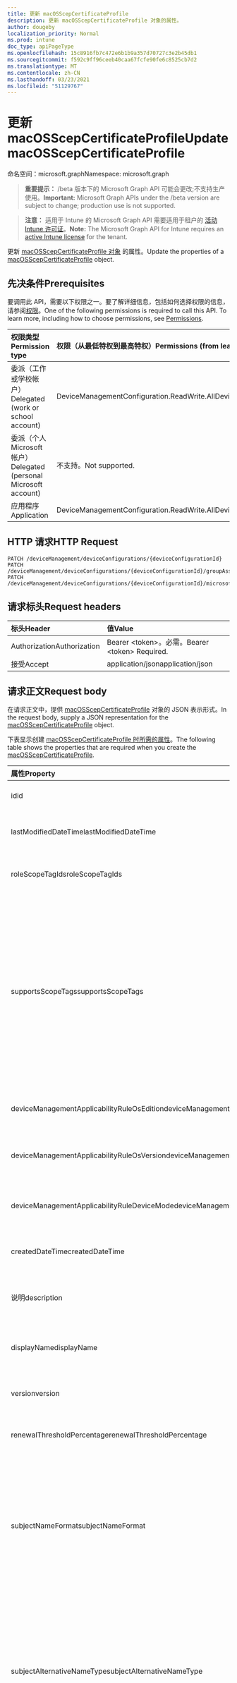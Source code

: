 ```yaml
---
title: 更新 macOSScepCertificateProfile
description: 更新 macOSScepCertificateProfile 对象的属性。
author: dougeby
localization_priority: Normal
ms.prod: intune
doc_type: apiPageType
ms.openlocfilehash: 15c8916fb7c472e6b1b9a357d70727c3e2b45db1
ms.sourcegitcommit: f592c9ff96ceeb40caa67fcfe90fe6c8525cb7d2
ms.translationtype: MT
ms.contentlocale: zh-CN
ms.lasthandoff: 03/23/2021
ms.locfileid: "51129767"
---
```

# <a name="update-macosscepcertificateprofile"></a><span data-ttu-id="cb45c-103">更新 macOSScepCertificateProfile</span><span class="sxs-lookup"><span data-stu-id="cb45c-103">Update macOSScepCertificateProfile</span></span>

<span data-ttu-id="cb45c-104">命名空间：microsoft.graph</span><span class="sxs-lookup"><span data-stu-id="cb45c-104">Namespace: microsoft.graph</span></span>

> <span data-ttu-id="cb45c-105">**重要提示：** /beta 版本下的 Microsoft Graph API 可能会更改;不支持生产使用。</span><span class="sxs-lookup"><span data-stu-id="cb45c-105">**Important:** Microsoft Graph APIs under the /beta version are subject to change; production use is not supported.</span></span>

> <span data-ttu-id="cb45c-106">**注意：** 适用于 Intune 的 Microsoft Graph API 需要适用于租户的 [活动 Intune 许可证](https://go.microsoft.com/fwlink/?linkid=839381)。</span><span class="sxs-lookup"><span data-stu-id="cb45c-106">**Note:** The Microsoft Graph API for Intune requires an [active Intune license](https://go.microsoft.com/fwlink/?linkid=839381) for the tenant.</span></span>

<span data-ttu-id="cb45c-107">更新 [macOSScepCertificateProfile 对象](../resources/intune-deviceconfig-macosscepcertificateprofile.md) 的属性。</span><span class="sxs-lookup"><span data-stu-id="cb45c-107">Update the properties of a [macOSScepCertificateProfile](../resources/intune-deviceconfig-macosscepcertificateprofile.md) object.</span></span>

## <a name="prerequisites"></a><span data-ttu-id="cb45c-108">先决条件</span><span class="sxs-lookup"><span data-stu-id="cb45c-108">Prerequisites</span></span>
<span data-ttu-id="cb45c-p101">要调用此 API，需要以下权限之一。要了解详细信息，包括如何选择权限的信息，请参阅[权限](/graph/permissions-reference)。</span><span class="sxs-lookup"><span data-stu-id="cb45c-p101">One of the following permissions is required to call this API. To learn more, including how to choose permissions, see [Permissions](/graph/permissions-reference).</span></span>

|<span data-ttu-id="cb45c-111">权限类型</span><span class="sxs-lookup"><span data-stu-id="cb45c-111">Permission type</span></span>|<span data-ttu-id="cb45c-112">权限（从最低特权到最高特权）</span><span class="sxs-lookup"><span data-stu-id="cb45c-112">Permissions (from least to most privileged)</span></span>|
|:---|:---|
|<span data-ttu-id="cb45c-113">委派（工作或学校帐户）</span><span class="sxs-lookup"><span data-stu-id="cb45c-113">Delegated (work or school account)</span></span>|<span data-ttu-id="cb45c-114">DeviceManagementConfiguration.ReadWrite.All</span><span class="sxs-lookup"><span data-stu-id="cb45c-114">DeviceManagementConfiguration.ReadWrite.All</span></span>|
|<span data-ttu-id="cb45c-115">委派（个人 Microsoft 帐户）</span><span class="sxs-lookup"><span data-stu-id="cb45c-115">Delegated (personal Microsoft account)</span></span>|<span data-ttu-id="cb45c-116">不支持。</span><span class="sxs-lookup"><span data-stu-id="cb45c-116">Not supported.</span></span>|
|<span data-ttu-id="cb45c-117">应用程序</span><span class="sxs-lookup"><span data-stu-id="cb45c-117">Application</span></span>|<span data-ttu-id="cb45c-118">DeviceManagementConfiguration.ReadWrite.All</span><span class="sxs-lookup"><span data-stu-id="cb45c-118">DeviceManagementConfiguration.ReadWrite.All</span></span>|

## <a name="http-request"></a><span data-ttu-id="cb45c-119">HTTP 请求</span><span class="sxs-lookup"><span data-stu-id="cb45c-119">HTTP Request</span></span>
<!-- {
  "blockType": "ignored"
}
-->
``` http
PATCH /deviceManagement/deviceConfigurations/{deviceConfigurationId}
PATCH /deviceManagement/deviceConfigurations/{deviceConfigurationId}/groupAssignments/{deviceConfigurationGroupAssignmentId}/deviceConfiguration
PATCH /deviceManagement/deviceConfigurations/{deviceConfigurationId}/microsoft.graph.windowsDomainJoinConfiguration/networkAccessConfigurations/{deviceConfigurationId}
```

## <a name="request-headers"></a><span data-ttu-id="cb45c-120">请求标头</span><span class="sxs-lookup"><span data-stu-id="cb45c-120">Request headers</span></span>
|<span data-ttu-id="cb45c-121">标头</span><span class="sxs-lookup"><span data-stu-id="cb45c-121">Header</span></span>|<span data-ttu-id="cb45c-122">值</span><span class="sxs-lookup"><span data-stu-id="cb45c-122">Value</span></span>|
|:---|:---|
|<span data-ttu-id="cb45c-123">Authorization</span><span class="sxs-lookup"><span data-stu-id="cb45c-123">Authorization</span></span>|<span data-ttu-id="cb45c-124">Bearer &lt;token&gt;。必需。</span><span class="sxs-lookup"><span data-stu-id="cb45c-124">Bearer &lt;token&gt; Required.</span></span>|
|<span data-ttu-id="cb45c-125">接受</span><span class="sxs-lookup"><span data-stu-id="cb45c-125">Accept</span></span>|<span data-ttu-id="cb45c-126">application/json</span><span class="sxs-lookup"><span data-stu-id="cb45c-126">application/json</span></span>|

## <a name="request-body"></a><span data-ttu-id="cb45c-127">请求正文</span><span class="sxs-lookup"><span data-stu-id="cb45c-127">Request body</span></span>
<span data-ttu-id="cb45c-128">在请求正文中，提供 [macOSScepCertificateProfile](../resources/intune-deviceconfig-macosscepcertificateprofile.md) 对象的 JSON 表示形式。</span><span class="sxs-lookup"><span data-stu-id="cb45c-128">In the request body, supply a JSON representation for the [macOSScepCertificateProfile](../resources/intune-deviceconfig-macosscepcertificateprofile.md) object.</span></span>

<span data-ttu-id="cb45c-129">下表显示创建 [macOSScepCertificateProfile 时所需的属性](../resources/intune-deviceconfig-macosscepcertificateprofile.md)。</span><span class="sxs-lookup"><span data-stu-id="cb45c-129">The following table shows the properties that are required when you create the [macOSScepCertificateProfile](../resources/intune-deviceconfig-macosscepcertificateprofile.md).</span></span>

|<span data-ttu-id="cb45c-130">属性</span><span class="sxs-lookup"><span data-stu-id="cb45c-130">Property</span></span>|<span data-ttu-id="cb45c-131">类型</span><span class="sxs-lookup"><span data-stu-id="cb45c-131">Type</span></span>|<span data-ttu-id="cb45c-132">说明</span><span class="sxs-lookup"><span data-stu-id="cb45c-132">Description</span></span>|
|:---|:---|:---|
|<span data-ttu-id="cb45c-133">id</span><span class="sxs-lookup"><span data-stu-id="cb45c-133">id</span></span>|<span data-ttu-id="cb45c-134">String</span><span class="sxs-lookup"><span data-stu-id="cb45c-134">String</span></span>|<span data-ttu-id="cb45c-135">实体的键。</span><span class="sxs-lookup"><span data-stu-id="cb45c-135">Key of the entity.</span></span> <span data-ttu-id="cb45c-136">继承自 [deviceConfiguration](../resources/intune-shared-deviceconfiguration.md)</span><span class="sxs-lookup"><span data-stu-id="cb45c-136">Inherited from [deviceConfiguration](../resources/intune-shared-deviceconfiguration.md)</span></span>|
|<span data-ttu-id="cb45c-137">lastModifiedDateTime</span><span class="sxs-lookup"><span data-stu-id="cb45c-137">lastModifiedDateTime</span></span>|<span data-ttu-id="cb45c-138">DateTimeOffset</span><span class="sxs-lookup"><span data-stu-id="cb45c-138">DateTimeOffset</span></span>|<span data-ttu-id="cb45c-139">上次修改对象的日期/时间。</span><span class="sxs-lookup"><span data-stu-id="cb45c-139">DateTime the object was last modified.</span></span> <span data-ttu-id="cb45c-140">继承自 [deviceConfiguration](../resources/intune-shared-deviceconfiguration.md)</span><span class="sxs-lookup"><span data-stu-id="cb45c-140">Inherited from [deviceConfiguration](../resources/intune-shared-deviceconfiguration.md)</span></span>|
|<span data-ttu-id="cb45c-141">roleScopeTagIds</span><span class="sxs-lookup"><span data-stu-id="cb45c-141">roleScopeTagIds</span></span>|<span data-ttu-id="cb45c-142">String collection</span><span class="sxs-lookup"><span data-stu-id="cb45c-142">String collection</span></span>|<span data-ttu-id="cb45c-143">此实体实例的范围标记列表。</span><span class="sxs-lookup"><span data-stu-id="cb45c-143">List of Scope Tags for this Entity instance.</span></span> <span data-ttu-id="cb45c-144">继承自 [deviceConfiguration](../resources/intune-shared-deviceconfiguration.md)</span><span class="sxs-lookup"><span data-stu-id="cb45c-144">Inherited from [deviceConfiguration](../resources/intune-shared-deviceconfiguration.md)</span></span>|
|<span data-ttu-id="cb45c-145">supportsScopeTags</span><span class="sxs-lookup"><span data-stu-id="cb45c-145">supportsScopeTags</span></span>|<span data-ttu-id="cb45c-146">Boolean</span><span class="sxs-lookup"><span data-stu-id="cb45c-146">Boolean</span></span>|<span data-ttu-id="cb45c-147">指示基础设备配置是否支持分配范围标记。</span><span class="sxs-lookup"><span data-stu-id="cb45c-147">Indicates whether or not the underlying Device Configuration supports the assignment of scope tags.</span></span> <span data-ttu-id="cb45c-148">当此值为 false 且实体对作用域用户不可见时，不允许分配给 ScopeTags 属性。</span><span class="sxs-lookup"><span data-stu-id="cb45c-148">Assigning to the ScopeTags property is not allowed when this value is false and entities will not be visible to scoped users.</span></span> <span data-ttu-id="cb45c-149">这适用于在 Silverlight 中创建的旧版策略，可通过在 Azure 门户中删除和重新创建策略来解决。</span><span class="sxs-lookup"><span data-stu-id="cb45c-149">This occurs for Legacy policies created in Silverlight and can be resolved by deleting and recreating the policy in the Azure Portal.</span></span> <span data-ttu-id="cb45c-150">此属性是只读的。</span><span class="sxs-lookup"><span data-stu-id="cb45c-150">This property is read-only.</span></span> <span data-ttu-id="cb45c-151">继承自 [deviceConfiguration](../resources/intune-shared-deviceconfiguration.md)</span><span class="sxs-lookup"><span data-stu-id="cb45c-151">Inherited from [deviceConfiguration](../resources/intune-shared-deviceconfiguration.md)</span></span>|
|<span data-ttu-id="cb45c-152">deviceManagementApplicabilityRuleOsEdition</span><span class="sxs-lookup"><span data-stu-id="cb45c-152">deviceManagementApplicabilityRuleOsEdition</span></span>|[<span data-ttu-id="cb45c-153">deviceManagementApplicabilityRuleOsEdition</span><span class="sxs-lookup"><span data-stu-id="cb45c-153">deviceManagementApplicabilityRuleOsEdition</span></span>](../resources/intune-deviceconfig-devicemanagementapplicabilityruleosedition.md)|<span data-ttu-id="cb45c-154">此策略的操作系统版本适用性。</span><span class="sxs-lookup"><span data-stu-id="cb45c-154">The OS edition applicability for this Policy.</span></span> <span data-ttu-id="cb45c-155">继承自 [deviceConfiguration](../resources/intune-shared-deviceconfiguration.md)</span><span class="sxs-lookup"><span data-stu-id="cb45c-155">Inherited from [deviceConfiguration](../resources/intune-shared-deviceconfiguration.md)</span></span>|
|<span data-ttu-id="cb45c-156">deviceManagementApplicabilityRuleOsVersion</span><span class="sxs-lookup"><span data-stu-id="cb45c-156">deviceManagementApplicabilityRuleOsVersion</span></span>|[<span data-ttu-id="cb45c-157">deviceManagementApplicabilityRuleOsVersion</span><span class="sxs-lookup"><span data-stu-id="cb45c-157">deviceManagementApplicabilityRuleOsVersion</span></span>](../resources/intune-deviceconfig-devicemanagementapplicabilityruleosversion.md)|<span data-ttu-id="cb45c-158">此策略的操作系统版本适用性规则。</span><span class="sxs-lookup"><span data-stu-id="cb45c-158">The OS version applicability rule for this Policy.</span></span> <span data-ttu-id="cb45c-159">继承自 [deviceConfiguration](../resources/intune-shared-deviceconfiguration.md)</span><span class="sxs-lookup"><span data-stu-id="cb45c-159">Inherited from [deviceConfiguration](../resources/intune-shared-deviceconfiguration.md)</span></span>|
|<span data-ttu-id="cb45c-160">deviceManagementApplicabilityRuleDeviceMode</span><span class="sxs-lookup"><span data-stu-id="cb45c-160">deviceManagementApplicabilityRuleDeviceMode</span></span>|[<span data-ttu-id="cb45c-161">deviceManagementApplicabilityRuleDeviceMode</span><span class="sxs-lookup"><span data-stu-id="cb45c-161">deviceManagementApplicabilityRuleDeviceMode</span></span>](../resources/intune-deviceconfig-devicemanagementapplicabilityruledevicemode.md)|<span data-ttu-id="cb45c-162">此策略的设备模式适用性规则。</span><span class="sxs-lookup"><span data-stu-id="cb45c-162">The device mode applicability rule for this Policy.</span></span> <span data-ttu-id="cb45c-163">继承自 [deviceConfiguration](../resources/intune-shared-deviceconfiguration.md)</span><span class="sxs-lookup"><span data-stu-id="cb45c-163">Inherited from [deviceConfiguration](../resources/intune-shared-deviceconfiguration.md)</span></span>|
|<span data-ttu-id="cb45c-164">createdDateTime</span><span class="sxs-lookup"><span data-stu-id="cb45c-164">createdDateTime</span></span>|<span data-ttu-id="cb45c-165">DateTimeOffset</span><span class="sxs-lookup"><span data-stu-id="cb45c-165">DateTimeOffset</span></span>|<span data-ttu-id="cb45c-166">创建对象的日期/时间。</span><span class="sxs-lookup"><span data-stu-id="cb45c-166">DateTime the object was created.</span></span> <span data-ttu-id="cb45c-167">继承自 [deviceConfiguration](../resources/intune-shared-deviceconfiguration.md)</span><span class="sxs-lookup"><span data-stu-id="cb45c-167">Inherited from [deviceConfiguration](../resources/intune-shared-deviceconfiguration.md)</span></span>|
|<span data-ttu-id="cb45c-168">说明</span><span class="sxs-lookup"><span data-stu-id="cb45c-168">description</span></span>|<span data-ttu-id="cb45c-169">String</span><span class="sxs-lookup"><span data-stu-id="cb45c-169">String</span></span>|<span data-ttu-id="cb45c-170">管理员提供的设备配置的说明。</span><span class="sxs-lookup"><span data-stu-id="cb45c-170">Admin provided description of the Device Configuration.</span></span> <span data-ttu-id="cb45c-171">继承自 [deviceConfiguration](../resources/intune-shared-deviceconfiguration.md)</span><span class="sxs-lookup"><span data-stu-id="cb45c-171">Inherited from [deviceConfiguration](../resources/intune-shared-deviceconfiguration.md)</span></span>|
|<span data-ttu-id="cb45c-172">displayName</span><span class="sxs-lookup"><span data-stu-id="cb45c-172">displayName</span></span>|<span data-ttu-id="cb45c-173">String</span><span class="sxs-lookup"><span data-stu-id="cb45c-173">String</span></span>|<span data-ttu-id="cb45c-174">管理员提供的设备配置的名称。</span><span class="sxs-lookup"><span data-stu-id="cb45c-174">Admin provided name of the device configuration.</span></span> <span data-ttu-id="cb45c-175">继承自 [deviceConfiguration](../resources/intune-shared-deviceconfiguration.md)</span><span class="sxs-lookup"><span data-stu-id="cb45c-175">Inherited from [deviceConfiguration](../resources/intune-shared-deviceconfiguration.md)</span></span>|
|<span data-ttu-id="cb45c-176">version</span><span class="sxs-lookup"><span data-stu-id="cb45c-176">version</span></span>|<span data-ttu-id="cb45c-177">Int32</span><span class="sxs-lookup"><span data-stu-id="cb45c-177">Int32</span></span>|<span data-ttu-id="cb45c-178">设备配置的版本。</span><span class="sxs-lookup"><span data-stu-id="cb45c-178">Version of the device configuration.</span></span> <span data-ttu-id="cb45c-179">继承自 [deviceConfiguration](../resources/intune-shared-deviceconfiguration.md)</span><span class="sxs-lookup"><span data-stu-id="cb45c-179">Inherited from [deviceConfiguration](../resources/intune-shared-deviceconfiguration.md)</span></span>|
|<span data-ttu-id="cb45c-180">renewalThresholdPercentage</span><span class="sxs-lookup"><span data-stu-id="cb45c-180">renewalThresholdPercentage</span></span>|<span data-ttu-id="cb45c-181">Int32</span><span class="sxs-lookup"><span data-stu-id="cb45c-181">Int32</span></span>|<span data-ttu-id="cb45c-182">证书续订阈值百分比。</span><span class="sxs-lookup"><span data-stu-id="cb45c-182">Certificate renewal threshold percentage.</span></span> <span data-ttu-id="cb45c-183">继承自 [macOSCertificateProfileBase](../resources/intune-deviceconfig-macoscertificateprofilebase.md)</span><span class="sxs-lookup"><span data-stu-id="cb45c-183">Inherited from [macOSCertificateProfileBase](../resources/intune-deviceconfig-macoscertificateprofilebase.md)</span></span>|
|<span data-ttu-id="cb45c-184">subjectNameFormat</span><span class="sxs-lookup"><span data-stu-id="cb45c-184">subjectNameFormat</span></span>|[<span data-ttu-id="cb45c-185">appleSubjectNameFormat</span><span class="sxs-lookup"><span data-stu-id="cb45c-185">appleSubjectNameFormat</span></span>](../resources/intune-deviceconfig-applesubjectnameformat.md)|<span data-ttu-id="cb45c-186">证书主题名称格式。</span><span class="sxs-lookup"><span data-stu-id="cb45c-186">Certificate Subject Name Format.</span></span> <span data-ttu-id="cb45c-187">继承自 [macOSCertificateProfileBase](../resources/intune-deviceconfig-macoscertificateprofilebase.md)。</span><span class="sxs-lookup"><span data-stu-id="cb45c-187">Inherited from [macOSCertificateProfileBase](../resources/intune-deviceconfig-macoscertificateprofilebase.md).</span></span> <span data-ttu-id="cb45c-188">可取值为：`commonName`、`commonNameAsEmail`、`custom`、`commonNameIncludingEmail`、`commonNameAsIMEI`、`commonNameAsSerialNumber`。</span><span class="sxs-lookup"><span data-stu-id="cb45c-188">Possible values are: `commonName`, `commonNameAsEmail`, `custom`, `commonNameIncludingEmail`, `commonNameAsIMEI`, `commonNameAsSerialNumber`.</span></span>|
|<span data-ttu-id="cb45c-189">subjectAlternativeNameType</span><span class="sxs-lookup"><span data-stu-id="cb45c-189">subjectAlternativeNameType</span></span>|[<span data-ttu-id="cb45c-190">subjectAlternativeNameType</span><span class="sxs-lookup"><span data-stu-id="cb45c-190">subjectAlternativeNameType</span></span>](../resources/intune-shared-subjectalternativenametype.md)|<span data-ttu-id="cb45c-191">证书主题备用名称类型。</span><span class="sxs-lookup"><span data-stu-id="cb45c-191">Certificate Subject Alternative Name Type.</span></span> <span data-ttu-id="cb45c-192">继承自 [macOSCertificateProfileBase](../resources/intune-deviceconfig-macoscertificateprofilebase.md)。</span><span class="sxs-lookup"><span data-stu-id="cb45c-192">Inherited from [macOSCertificateProfileBase](../resources/intune-deviceconfig-macoscertificateprofilebase.md).</span></span> <span data-ttu-id="cb45c-193">可取值为：`none`、`emailAddress`、`userPrincipalName`、`customAzureADAttribute`、`domainNameService`、`universalResourceIdentifier`。</span><span class="sxs-lookup"><span data-stu-id="cb45c-193">Possible values are: `none`, `emailAddress`, `userPrincipalName`, `customAzureADAttribute`, `domainNameService`, `universalResourceIdentifier`.</span></span>|
|<span data-ttu-id="cb45c-194">certificateValidityPeriodValue</span><span class="sxs-lookup"><span data-stu-id="cb45c-194">certificateValidityPeriodValue</span></span>|<span data-ttu-id="cb45c-195">Int32</span><span class="sxs-lookup"><span data-stu-id="cb45c-195">Int32</span></span>|<span data-ttu-id="cb45c-196">证书有效期的值。</span><span class="sxs-lookup"><span data-stu-id="cb45c-196">Value for the Certificate Validity Period.</span></span> <span data-ttu-id="cb45c-197">继承自 [macOSCertificateProfileBase](../resources/intune-deviceconfig-macoscertificateprofilebase.md)</span><span class="sxs-lookup"><span data-stu-id="cb45c-197">Inherited from [macOSCertificateProfileBase](../resources/intune-deviceconfig-macoscertificateprofilebase.md)</span></span>|
|<span data-ttu-id="cb45c-198">certificateValidityPeriodScale</span><span class="sxs-lookup"><span data-stu-id="cb45c-198">certificateValidityPeriodScale</span></span>|[<span data-ttu-id="cb45c-199">certificateValidityPeriodScale</span><span class="sxs-lookup"><span data-stu-id="cb45c-199">certificateValidityPeriodScale</span></span>](../resources/intune-shared-certificatevalidityperiodscale.md)|<span data-ttu-id="cb45c-200">证书有效期的缩放。</span><span class="sxs-lookup"><span data-stu-id="cb45c-200">Scale for the Certificate Validity Period.</span></span> <span data-ttu-id="cb45c-201">继承自 [macOSCertificateProfileBase](../resources/intune-deviceconfig-macoscertificateprofilebase.md)。</span><span class="sxs-lookup"><span data-stu-id="cb45c-201">Inherited from [macOSCertificateProfileBase](../resources/intune-deviceconfig-macoscertificateprofilebase.md).</span></span> <span data-ttu-id="cb45c-202">可取值为：`days`、`months`、`years`。</span><span class="sxs-lookup"><span data-stu-id="cb45c-202">Possible values are: `days`, `months`, `years`.</span></span>|
|<span data-ttu-id="cb45c-203">scepServerUrls</span><span class="sxs-lookup"><span data-stu-id="cb45c-203">scepServerUrls</span></span>|<span data-ttu-id="cb45c-204">String collection</span><span class="sxs-lookup"><span data-stu-id="cb45c-204">String collection</span></span>|<span data-ttu-id="cb45c-205">SCEP 服务器 URL () 。</span><span class="sxs-lookup"><span data-stu-id="cb45c-205">SCEP Server Url(s).</span></span>|
|<span data-ttu-id="cb45c-206">subjectNameFormatString</span><span class="sxs-lookup"><span data-stu-id="cb45c-206">subjectNameFormatString</span></span>|<span data-ttu-id="cb45c-207">String</span><span class="sxs-lookup"><span data-stu-id="cb45c-207">String</span></span>|<span data-ttu-id="cb45c-208">要与 SubjectNameFormat 一同使用的自定义格式 = Custom。</span><span class="sxs-lookup"><span data-stu-id="cb45c-208">Custom format to use with SubjectNameFormat = Custom.</span></span> <span data-ttu-id="cb45c-209">示例：CN={{EmailAddress}}，E={{EmailAddress}，OU=Enterprise Users，O=Contoso Corporation，L=Redmond，ST=WA，C=US</span><span class="sxs-lookup"><span data-stu-id="cb45c-209">Example: CN={{EmailAddress}},E={{EmailAddress}},OU=Enterprise Users,O=Contoso Corporation,L=Redmond,ST=WA,C=US</span></span>|
|<span data-ttu-id="cb45c-210">keyUsage</span><span class="sxs-lookup"><span data-stu-id="cb45c-210">keyUsage</span></span>|[<span data-ttu-id="cb45c-211">keyUsages</span><span class="sxs-lookup"><span data-stu-id="cb45c-211">keyUsages</span></span>](../resources/intune-shared-keyusages.md)|<span data-ttu-id="cb45c-212">SCEP 密钥用法。</span><span class="sxs-lookup"><span data-stu-id="cb45c-212">SCEP Key Usage.</span></span> <span data-ttu-id="cb45c-213">可取值为：`keyEncipherment`、`digitalSignature`。</span><span class="sxs-lookup"><span data-stu-id="cb45c-213">Possible values are: `keyEncipherment`, `digitalSignature`.</span></span>|
|<span data-ttu-id="cb45c-214">keySize</span><span class="sxs-lookup"><span data-stu-id="cb45c-214">keySize</span></span>|[<span data-ttu-id="cb45c-215">keySize</span><span class="sxs-lookup"><span data-stu-id="cb45c-215">keySize</span></span>](../resources/intune-shared-keysize.md)|<span data-ttu-id="cb45c-216">SCEP 密钥大小。</span><span class="sxs-lookup"><span data-stu-id="cb45c-216">SCEP Key Size.</span></span> <span data-ttu-id="cb45c-217">可取值为：`size1024`、`size2048`、`size4096`。</span><span class="sxs-lookup"><span data-stu-id="cb45c-217">Possible values are: `size1024`, `size2048`, `size4096`.</span></span>|
|<span data-ttu-id="cb45c-218">hashAlgorithm</span><span class="sxs-lookup"><span data-stu-id="cb45c-218">hashAlgorithm</span></span>|[<span data-ttu-id="cb45c-219">hashAlgorithms</span><span class="sxs-lookup"><span data-stu-id="cb45c-219">hashAlgorithms</span></span>](../resources/intune-shared-hashalgorithms.md)|<span data-ttu-id="cb45c-220">SCEP 哈希算法。</span><span class="sxs-lookup"><span data-stu-id="cb45c-220">SCEP Hash Algorithm.</span></span> <span data-ttu-id="cb45c-221">可取值为：`sha1`、`sha2`。</span><span class="sxs-lookup"><span data-stu-id="cb45c-221">Possible values are: `sha1`, `sha2`.</span></span>|
|<span data-ttu-id="cb45c-222">extendedKeyUsages</span><span class="sxs-lookup"><span data-stu-id="cb45c-222">extendedKeyUsages</span></span>|<span data-ttu-id="cb45c-223">[extendedKeyUsage](../resources/intune-shared-extendedkeyusage.md) 集合</span><span class="sxs-lookup"><span data-stu-id="cb45c-223">[extendedKeyUsage](../resources/intune-shared-extendedkeyusage.md) collection</span></span>|<span data-ttu-id="cb45c-224">EKU (扩展密钥) 设置。</span><span class="sxs-lookup"><span data-stu-id="cb45c-224">Extended Key Usage (EKU) settings.</span></span> <span data-ttu-id="cb45c-225">该集合最多可包含 500 个元素。</span><span class="sxs-lookup"><span data-stu-id="cb45c-225">This collection can contain a maximum of 500 elements.</span></span>|
|<span data-ttu-id="cb45c-226">subjectAlternativeNameFormatString</span><span class="sxs-lookup"><span data-stu-id="cb45c-226">subjectAlternativeNameFormatString</span></span>|<span data-ttu-id="cb45c-227">String</span><span class="sxs-lookup"><span data-stu-id="cb45c-227">String</span></span>|<span data-ttu-id="cb45c-228">定义 AAD 属性的自定义字符串。</span><span class="sxs-lookup"><span data-stu-id="cb45c-228">Custom String that defines the AAD Attribute.</span></span>|
|<span data-ttu-id="cb45c-229">certificateStore</span><span class="sxs-lookup"><span data-stu-id="cb45c-229">certificateStore</span></span>|[<span data-ttu-id="cb45c-230">certificateStore</span><span class="sxs-lookup"><span data-stu-id="cb45c-230">certificateStore</span></span>](../resources/intune-shared-certificatestore.md)|<span data-ttu-id="cb45c-231">目标存储证书。</span><span class="sxs-lookup"><span data-stu-id="cb45c-231">Target store certificate.</span></span> <span data-ttu-id="cb45c-232">可取值为：`user`、`machine`。</span><span class="sxs-lookup"><span data-stu-id="cb45c-232">Possible values are: `user`, `machine`.</span></span>|
|<span data-ttu-id="cb45c-233">customSubjectAlternativeNames</span><span class="sxs-lookup"><span data-stu-id="cb45c-233">customSubjectAlternativeNames</span></span>|<span data-ttu-id="cb45c-234">[customSubjectAlternativeName](../resources/intune-deviceconfig-customsubjectalternativename.md) 集合</span><span class="sxs-lookup"><span data-stu-id="cb45c-234">[customSubjectAlternativeName](../resources/intune-deviceconfig-customsubjectalternativename.md) collection</span></span>|<span data-ttu-id="cb45c-235">自定义主题备用名称设置。</span><span class="sxs-lookup"><span data-stu-id="cb45c-235">Custom Subject Alternative Name Settings.</span></span> <span data-ttu-id="cb45c-236">该集合最多可包含 500 个元素。</span><span class="sxs-lookup"><span data-stu-id="cb45c-236">This collection can contain a maximum of 500 elements.</span></span>|



## <a name="response"></a><span data-ttu-id="cb45c-237">响应</span><span class="sxs-lookup"><span data-stu-id="cb45c-237">Response</span></span>
<span data-ttu-id="cb45c-238">如果成功，此方法在响应正文中返回 响应代码和更新的 `200 OK` [macOSScepCertificateProfile](../resources/intune-deviceconfig-macosscepcertificateprofile.md) 对象。</span><span class="sxs-lookup"><span data-stu-id="cb45c-238">If successful, this method returns a `200 OK` response code and an updated [macOSScepCertificateProfile](../resources/intune-deviceconfig-macosscepcertificateprofile.md) object in the response body.</span></span>

## <a name="example"></a><span data-ttu-id="cb45c-239">示例</span><span class="sxs-lookup"><span data-stu-id="cb45c-239">Example</span></span>

### <a name="request"></a><span data-ttu-id="cb45c-240">请求</span><span class="sxs-lookup"><span data-stu-id="cb45c-240">Request</span></span>
<span data-ttu-id="cb45c-241">下面是一个请求示例。</span><span class="sxs-lookup"><span data-stu-id="cb45c-241">Here is an example of the request.</span></span>
``` http
PATCH https://graph.microsoft.com/beta/deviceManagement/deviceConfigurations/{deviceConfigurationId}
Content-type: application/json
Content-length: 1962

{
  "@odata.type": "#microsoft.graph.macOSScepCertificateProfile",
  "roleScopeTagIds": [
    "Role Scope Tag Ids value"
  ],
  "supportsScopeTags": true,
  "deviceManagementApplicabilityRuleOsEdition": {
    "@odata.type": "microsoft.graph.deviceManagementApplicabilityRuleOsEdition",
    "osEditionTypes": [
      "windows10EnterpriseN"
    ],
    "name": "Name value",
    "ruleType": "exclude"
  },
  "deviceManagementApplicabilityRuleOsVersion": {
    "@odata.type": "microsoft.graph.deviceManagementApplicabilityRuleOsVersion",
    "minOSVersion": "Min OSVersion value",
    "maxOSVersion": "Max OSVersion value",
    "name": "Name value",
    "ruleType": "exclude"
  },
  "deviceManagementApplicabilityRuleDeviceMode": {
    "@odata.type": "microsoft.graph.deviceManagementApplicabilityRuleDeviceMode",
    "deviceMode": "sModeConfiguration",
    "name": "Name value",
    "ruleType": "exclude"
  },
  "description": "Description value",
  "displayName": "Display Name value",
  "version": 7,
  "renewalThresholdPercentage": 10,
  "subjectNameFormat": "commonNameAsEmail",
  "subjectAlternativeNameType": "emailAddress",
  "certificateValidityPeriodValue": 14,
  "certificateValidityPeriodScale": "months",
  "scepServerUrls": [
    "Scep Server Urls value"
  ],
  "subjectNameFormatString": "Subject Name Format String value",
  "keyUsage": "digitalSignature",
  "keySize": "size2048",
  "hashAlgorithm": "sha2",
  "extendedKeyUsages": [
    {
      "@odata.type": "microsoft.graph.extendedKeyUsage",
      "name": "Name value",
      "objectIdentifier": "Object Identifier value"
    }
  ],
  "subjectAlternativeNameFormatString": "Subject Alternative Name Format String value",
  "certificateStore": "machine",
  "customSubjectAlternativeNames": [
    {
      "@odata.type": "microsoft.graph.customSubjectAlternativeName",
      "sanType": "emailAddress",
      "name": "Name value"
    }
  ]
}
```

### <a name="response"></a><span data-ttu-id="cb45c-242">响应</span><span class="sxs-lookup"><span data-stu-id="cb45c-242">Response</span></span>
<span data-ttu-id="cb45c-p125">下面是一个响应示例。注意：为了简单起见，可能会将此处所示的响应对象截断。将从实际调用中返回所有属性。</span><span class="sxs-lookup"><span data-stu-id="cb45c-p125">Here is an example of the response. Note: The response object shown here may be truncated for brevity. All of the properties will be returned from an actual call.</span></span>
``` http
HTTP/1.1 200 OK
Content-Type: application/json
Content-Length: 2134

{
  "@odata.type": "#microsoft.graph.macOSScepCertificateProfile",
  "id": "78c3929d-929d-78c3-9d92-c3789d92c378",
  "lastModifiedDateTime": "2017-01-01T00:00:35.1329464-08:00",
  "roleScopeTagIds": [
    "Role Scope Tag Ids value"
  ],
  "supportsScopeTags": true,
  "deviceManagementApplicabilityRuleOsEdition": {
    "@odata.type": "microsoft.graph.deviceManagementApplicabilityRuleOsEdition",
    "osEditionTypes": [
      "windows10EnterpriseN"
    ],
    "name": "Name value",
    "ruleType": "exclude"
  },
  "deviceManagementApplicabilityRuleOsVersion": {
    "@odata.type": "microsoft.graph.deviceManagementApplicabilityRuleOsVersion",
    "minOSVersion": "Min OSVersion value",
    "maxOSVersion": "Max OSVersion value",
    "name": "Name value",
    "ruleType": "exclude"
  },
  "deviceManagementApplicabilityRuleDeviceMode": {
    "@odata.type": "microsoft.graph.deviceManagementApplicabilityRuleDeviceMode",
    "deviceMode": "sModeConfiguration",
    "name": "Name value",
    "ruleType": "exclude"
  },
  "createdDateTime": "2017-01-01T00:02:43.5775965-08:00",
  "description": "Description value",
  "displayName": "Display Name value",
  "version": 7,
  "renewalThresholdPercentage": 10,
  "subjectNameFormat": "commonNameAsEmail",
  "subjectAlternativeNameType": "emailAddress",
  "certificateValidityPeriodValue": 14,
  "certificateValidityPeriodScale": "months",
  "scepServerUrls": [
    "Scep Server Urls value"
  ],
  "subjectNameFormatString": "Subject Name Format String value",
  "keyUsage": "digitalSignature",
  "keySize": "size2048",
  "hashAlgorithm": "sha2",
  "extendedKeyUsages": [
    {
      "@odata.type": "microsoft.graph.extendedKeyUsage",
      "name": "Name value",
      "objectIdentifier": "Object Identifier value"
    }
  ],
  "subjectAlternativeNameFormatString": "Subject Alternative Name Format String value",
  "certificateStore": "machine",
  "customSubjectAlternativeNames": [
    {
      "@odata.type": "microsoft.graph.customSubjectAlternativeName",
      "sanType": "emailAddress",
      "name": "Name value"
    }
  ]
}
```




